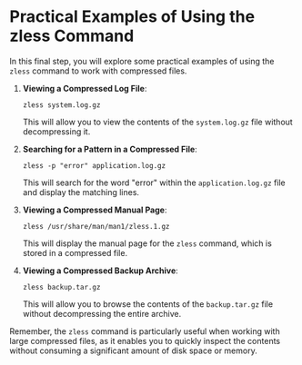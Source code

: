 # Practical Examples of Using the zless Command

In this final step, you will explore some practical examples of using the `zless` command to work with compressed files.

1. **Viewing a Compressed Log File**:

   ```
   zless system.log.gz
   ```

   This will allow you to view the contents of the `system.log.gz` file without decompressing it.

2. **Searching for a Pattern in a Compressed File**:

   ```
   zless -p "error" application.log.gz
   ```

   This will search for the word "error" within the `application.log.gz` file and display the matching lines.

3. **Viewing a Compressed Manual Page**:

   ```
   zless /usr/share/man/man1/zless.1.gz
   ```

   This will display the manual page for the `zless` command, which is stored in a compressed file.

4. **Viewing a Compressed Backup Archive**:
   ```
   zless backup.tar.gz
   ```
   This will allow you to browse the contents of the `backup.tar.gz` file without decompressing the entire archive.

Remember, the `zless` command is particularly useful when working with large compressed files, as it enables you to quickly inspect the contents without consuming a significant amount of disk space or memory.
